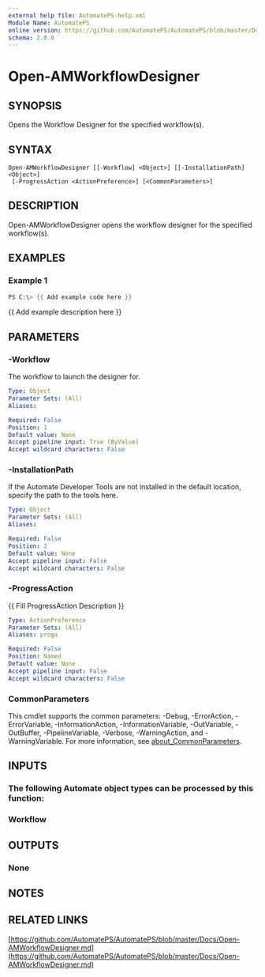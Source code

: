 ```yaml
---
external help file: AutomatePS-help.xml
Module Name: AutomatePS
online version: https://github.com/AutomatePS/AutomatePS/blob/master/Docs/Open-AMWorkflowDesigner.md
schema: 2.0.0
---
```


# Open-AMWorkflowDesigner

## SYNOPSIS
Opens the Workflow Designer for the specified workflow(s).

## SYNTAX

```
Open-AMWorkflowDesigner [[-Workflow] <Object>] [[-InstallationPath] <Object>]
 [-ProgressAction <ActionPreference>] [<CommonParameters>]
```

## DESCRIPTION
Open-AMWorkflowDesigner opens the workflow designer for the specified workflow(s).

## EXAMPLES

### Example 1
```powershell
PS C:\> {{ Add example code here }}
```

{{ Add example description here }}

## PARAMETERS

### -Workflow
The workflow to launch the designer for.

```yaml
Type: Object
Parameter Sets: (All)
Aliases:

Required: False
Position: 1
Default value: None
Accept pipeline input: True (ByValue)
Accept wildcard characters: False
```

### -InstallationPath
If the Automate Developer Tools are not installed in the default location, specify the path to the tools here.

```yaml
Type: Object
Parameter Sets: (All)
Aliases:

Required: False
Position: 2
Default value: None
Accept pipeline input: False
Accept wildcard characters: False
```

### -ProgressAction
{{ Fill ProgressAction Description }}

```yaml
Type: ActionPreference
Parameter Sets: (All)
Aliases: proga

Required: False
Position: Named
Default value: None
Accept pipeline input: False
Accept wildcard characters: False
```

### CommonParameters
This cmdlet supports the common parameters: -Debug, -ErrorAction, -ErrorVariable, -InformationAction, -InformationVariable, -OutVariable, -OutBuffer, -PipelineVariable, -Verbose, -WarningAction, and -WarningVariable. For more information, see [about_CommonParameters](http://go.microsoft.com/fwlink/?LinkID=113216).

## INPUTS

### The following Automate object types can be processed by this function:
### Workflow
## OUTPUTS

### None
## NOTES

## RELATED LINKS

[https://github.com/AutomatePS/AutomatePS/blob/master/Docs/Open-AMWorkflowDesigner.md](https://github.com/AutomatePS/AutomatePS/blob/master/Docs/Open-AMWorkflowDesigner.md)

